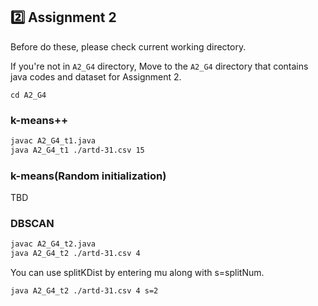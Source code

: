 ## 2️⃣ Assignment 2

Before do these, please check current working directory.

If you're not in `A2_G4` directory,
Move to the `A2_G4` directory that contains java codes and dataset for Assignment 2.

```
cd A2_G4
```

### k-means++
```bash
javac A2_G4_t1.java
java A2_G4_t1 ./artd-31.csv 15
```
### k-means(Random initialization)
TBD

### DBSCAN
```bash
javac A2_G4_t2.java
java A2_G4_t2 ./artd-31.csv 4
```
You can use splitKDist by entering mu along with s=splitNum.
```bash
java A2_G4_t2 ./artd-31.csv 4 s=2
```

